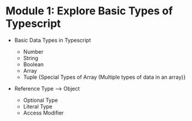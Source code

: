 # Module 1: Explore Basic Types of Typescript

- Basic Data Types in Typescript
    - Number
    - String
    - Boolean
    - Array
    - Tuple {Special Types of Array (Multiple types of data in an array)}

- Reference Type --> Object
    - Optional Type
    - Literal Type
    - Access Modifier
